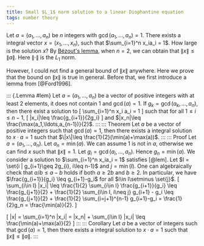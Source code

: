 ```yaml
---
title: Small $L_1$ norm solution to a linear Diophantine equation 
tags: number theory
---
```


Let $a=(a_1,\ldots,a_n)$ be $n$ integers with $\gcd(a_1,\ldots,a_n)=1$. There exists a integral vector $x=(x_1,\ldots,x_n)$, such that $\sum_{i=1}^n x_ia_i = 1$. How large is the solution $x$? By [Bézout's lemma](https://en.wikipedia.org/wiki/Bézout%27s_identity), when $n=2$, we can obtain that $\|x\|\leq \|a\|$. Here $\|\cdot \|$ is the $L_1$ norm. 

However, I could not find a general bound of $\|x\|$ anywhere. Here we prove that the bound on $\|x\|$ is true in general. Before that, we first introduce a lemma from [@Ford1996].

::: {.Lemma #lem}
  Let $a=(a_1,\ldots,a_n)$ be a vector of positive integers with at least $2$ elements, it does not contain $1$ and $\gcd(a)=1$. If $g_k = \gcd(a_k,\ldots,a_n)$, then there exist a solution to 
  \[
  \sum_{i=1}^n x_i a_i = 1
  \] 
  such that for all $1\leq i\leq n-1$,
  \[
  |x_i|\leq \frac{g_{i+1}}{2g_i}
  \]
  and $|x_n|\leq \frac{\max(a_1,\ldots,a_{n-1})}{2}$.
:::
::: Theorem
  Let $a$ be a vector of positive integers such that $\gcd(a)=1$, then there exists a integral solution to $x \cdot a=1$ such that $\|x\|\leq \frac{1}{2}(\min(a)+\max(a))$.
:::
::: Proof
  Let $a=(a_1,\ldots,a_n)$. Let $a_n=\min(a)$. We can assume $1$ is not in $a$, otherwise we can find $x$ such that $\|x\|=1$. Let $g_i = \gcd(a_i,\ldots,a_n)$. Hence $g_n = \min(a)$. We consider a solution to $\sum_{i=1}^n x_ia_i = 1$ satisfies [@lem]. 
  Let $I = \set{i | g_{i+1}\geq 2g_{i}, i\leq n-1}$ and $j=\min(I)$. 
  One can algebraically check that $a/b\leq a-b$ holds if both $a\geq 2b$ and $b\geq 2$. In particular, we have $\frac{g_{i+1}}{g_i} \leq g_{i+1}-g_i$ for all $i\in I\setminus \set{j}$.
  \[
  \sum_{i\in I} |x_i| \leq \frac{1}{2} \sum_{i\in I} \frac{g_{i+1}}{g_i} \leq \frac{g_{j+1}}{2} + \frac{1}{2} \sum_{i\in I, i\neq j} g_{i+1} - g_i \leq \frac{g_{j+1}}{2} + \frac{1}{2} \sum_{i=j+1}^{n-1} g_{i+1}-g_i = \frac{1}{2}g_n = \frac{\min(a)}{2}.
  \]

  \[
      \|x\| = \sum_{i=1}^n |x_i| = |x_n| + \sum_{i\in I} |x_i| \leq \frac{\min(a)+\max(a)}{2}
  \]
:::
::: Corollary 
  Let $a$ be a vector of integers such that $\gcd(a)=1$, then there exists a integral solution to $x \cdot a=1$ such that $\|x\|\leq \|a\|$.
:::